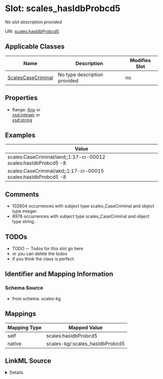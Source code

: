 

# Slot: scales_hasIdbProbcd5


_No slot description provided_





URI: [scales:hasIdbProbcd5](http://schemas.scales-okn.org/rdf/scales#hasIdbProbcd5)



<!-- no inheritance hierarchy -->





## Applicable Classes

| Name | Description | Modifies Slot |
| --- | --- | --- |
| [ScalesCaseCriminal](../classes/ScalesCaseCriminal.md) | No type description provided |  no  |







## Properties

* Range: [Any](../classes/Any.md)&nbsp;or&nbsp;<br />[xsd:integer](http://www.w3.org/2001/XMLSchema#integer)&nbsp;or&nbsp;<br />[xsd:string](http://www.w3.org/2001/XMLSchema#string)






## Examples

| Value |
| --- |
| scales:CaseCriminal/iand;;1:17-cr-00012 scales:hasIdbProbcd5 -8 |
| scales:CaseCriminal/akd;;1:17-cr-00015 scales:hasIdbProbcd5 -8 |

## Comments

* 102604 occurrences with subject type scales_CaseCriminal and object type integer.
* 8978 occurrences with subject type scales_CaseCriminal and object type string.

## TODOs

* TODO -- Todos for this slot go here
* or you can delete the todos
* if you think the class is perfect.

## Identifier and Mapping Information







### Schema Source


* from schema: scales-kg




## Mappings

| Mapping Type | Mapped Value |
| ---  | ---  |
| self | scales:hasIdbProbcd5 |
| native | scales-kg/:scales_hasIdbProbcd5 |




## LinkML Source

<details>
```yaml
name: scales_hasIdbProbcd5
description: No slot description provided
todos:
- TODO -- Todos for this slot go here
- or you can delete the todos
- if you think the class is perfect.
comments:
- 102604 occurrences with subject type scales_CaseCriminal and object type integer.
- 8978 occurrences with subject type scales_CaseCriminal and object type string.
examples:
- value: scales:CaseCriminal/iand;;1:17-cr-00012 scales:hasIdbProbcd5 -8
- value: scales:CaseCriminal/akd;;1:17-cr-00015 scales:hasIdbProbcd5 -8
from_schema: scales-kg
rank: 1000
slot_uri: scales:hasIdbProbcd5
alias: scales_hasIdbProbcd5
domain_of:
- scales_CaseCriminal
range: Any
any_of:
- range: integer
- range: string

```
</details>